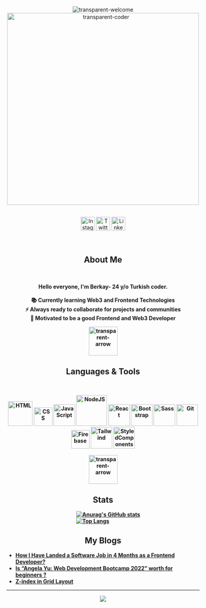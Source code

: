 <!--Cover -->

<div align="center">
  <img  src="https://user-images.githubusercontent.com/81809211/160313310-d13df468-0e79-4b47-8c4b-531632fb2e63.gif" alt="transparent-welcome" />
  <img  src="https://user-images.githubusercontent.com/81809211/160313931-dcf2e5a1-fcb1-4260-9b99-8a43a95b76b4.gif" alt="transparent-coder" height=500 />
  <br><br>
  <!--Social Media -->
  <p align="center">
    <a href="https://www.instagram.com/berkay.crk/" target="_blank"><img src="./img/Instagram.svg" width="36" alt="Instagram"/><a/>
    <a href="https://twitter.com/berkaycirak" target="_blank"><img src="./img/twitter-original.svg" width="36"  alt="Twitter" /><a/>
    <a href="https://www.linkedin.com/in/berkaycrk/" target="_blank"><img src="./img/linkedin-original.svg" width="36" alt="Linkedin" /><a/>
  </p> 
 <br>
  <h2>About Me</h2>
  <br>
  <p><strong>Hello everyone, I'm Berkay- 24 y/o Turkish coder.<br><br>
    📚 Currently learning Web3 and Frontend Technologies</li> <br>
    ⚡ Always ready to collaborate for projects and communities  <br>
    🎯 Motivated to be a good Frontend and Web3 Developer   
  </p>
</div>

<!--Arrow Gif-->
<div align="center"><img  src="https://user-images.githubusercontent.com/81809211/160311979-bf92eff5-baf1-41c2-93e8-6097a97d0719.gif" alt="transparent-arrow" width=75 /></div>

<!--Technologies -->
  <h2 align="center">Languages & Tools</h2>
  <br>
  <p align="center">
    <img src="./img/html.png" width="64"  alt="HTML" />
    <img src="./img/css.png" width="48"  alt="CSS" />
    <img src="./img/javascript-original.svg" width="56" alt="JavaScript" />
    <img src="./img/Node.js.svg" width="80"  alt="NodeJS" />
    <img src="./img/react-original.svg" width="56"  alt="React" />
    <img src="./img/bootstrap-plain.svg" width="56"  alt="Bootstrap" />
    <img src="./img/sass-original.svg" width="56"  alt="Sass" />
    <img src="./img/git.svg" width="56"  alt="Git" />
    <img src="./img/firebase.svg" width="48"  alt="Firebase" />
    <img src="./img/tailwind.svg" width="56"  alt="Tailwind" />
    <img src="./img/styled-component.png" width="56"  alt="StyledComponents" />
  

  </p>
  
<!--Arrow Gif-->
<div align="center"><img  src="https://user-images.githubusercontent.com/81809211/160311979-bf92eff5-baf1-41c2-93e8-6097a97d0719.gif" alt="transparent-arrow" width=75 /></div>




<!--Stats-->

<h2 align="center">Stats</h2>

&emsp;&emsp;&emsp;&emsp;&emsp;&emsp;&emsp;&emsp;&emsp;&emsp;&emsp;&emsp;&emsp;[![Anurag's GitHub stats](https://github-readme-stats.vercel.app/api?username=berkaycirak&show_icons=true&theme=dracula)](https://github.com/berkaycirak/github-readme-stats)
&emsp;&emsp;&emsp;&emsp;&emsp;&emsp;&emsp;&emsp;&emsp;&emsp;&emsp;&emsp;&emsp;[![Top Langs](https://github-readme-stats.vercel.app/api/top-langs/?username=berkaycirak&theme=dracula&card_width=450&layout=compact)](https://github.com/berkaycirak/github-readme-stats)


<!--Blogs-->

<h2 align="center">My Blogs</h2>

<!-- BLOG-POST-LIST:START -->
- [How I Have Landed a Software Job in 4 Months as a Frontend Developer?](https://medium.com/@berkaycrk/how-i-have-landed-a-software-job-in-4-months-as-a-frontend-developer-3b027419f51c?source=rss-1ca17d37dc3f------2)
- [Is “Angela Yu: Web Development Bootcamp 2022” worth for beginners ?](https://medium.com/@berkaycrk/is-angela-yu-web-development-bootcamp-2022-worth-for-beginners-a84a73cd15ea?source=rss-1ca17d37dc3f------2)
- [Z-index in Grid Layout](https://medium.com/@berkaycrk/z-index-in-grid-layout-f6edf9648ea2?source=rss-1ca17d37dc3f------2)
<!-- BLOG-POST-LIST:END -->

<hr>

<!--Visitor Counter-->
<div align="center"> <img src="https://komarev.com/ghpvc/?username=berkaycirak&color=blueviolet&label=VISITORS" /> </div>




